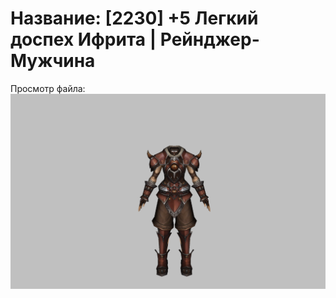 # Название: [2230] +5 Легкий доспех Ифрита | Рейнджер-Мужчина

Просмотр файла:
![p020020.png](p020020.png)